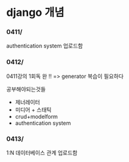 # django 개념

### 0411/ 

authentication system 업로드함

### 0412/

0411강의 1회독 완 !! => generator 복습이 필요하다

공부해야되는것들

- 제너레이터
- 미디어 + 스태틱
- crud+modelform
- authentication system

### 0413/  

1:N 데이터베이스 관계 업로드함